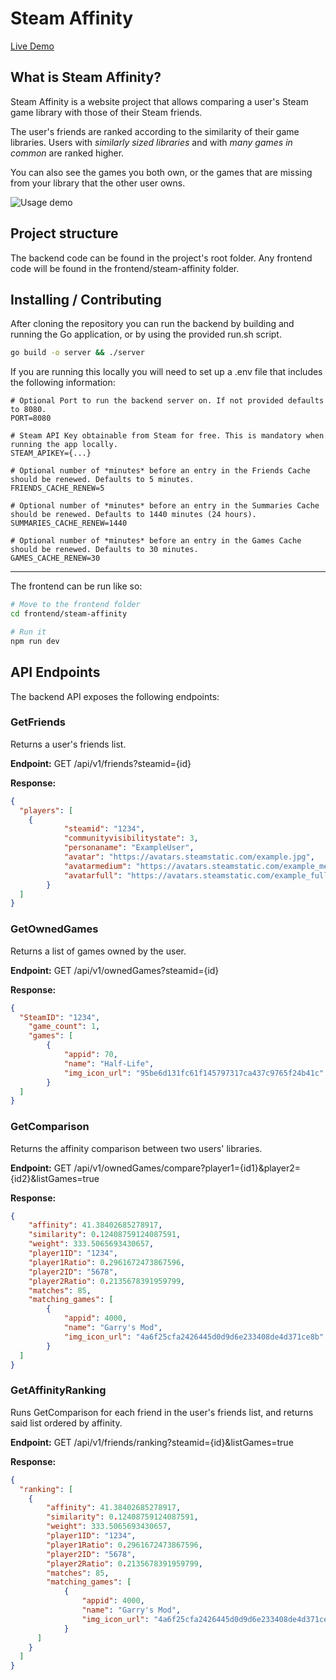 # Steam Affinity

[Live Demo](https://steam-affinity-frontend-edfp5mfira-uc.a.run.app/)

## What is Steam Affinity?

Steam Affinity is a website project that allows comparing a user's Steam game library with those of their Steam friends.

The user's friends are ranked according to the similarity of their game libraries. Users with *similarly sized libraries* and with *many games in common* are ranked higher.

You can also see the games you both own, or the games that are missing from your library that the other user owns.

![Usage demo](https://github.com/PFrek/steam-affinity/blob/main/gif/demo.gif)

## Project structure

The backend code can be found in the project's root folder. Any frontend code will be found in the frontend/steam-affinity folder.

## Installing / Contributing

After cloning the repository you can run the backend by building and running the Go application, or by using the provided run.sh script.

```bash
go build -o server && ./server
```

If you are running this locally you will need to set up a .env file that includes the following information:

```env
# Optional Port to run the backend server on. If not provided defaults to 8080.
PORT=8080 

# Steam API Key obtainable from Steam for free. This is mandatory when running the app locally.
STEAM_APIKEY={...} 

# Optional number of *minutes* before an entry in the Friends Cache should be renewed. Defaults to 5 minutes.
FRIENDS_CACHE_RENEW=5 

# Optional number of *minutes* before an entry in the Summaries Cache should be renewed. Defaults to 1440 minutes (24 hours).
SUMMARIES_CACHE_RENEW=1440 

# Optional number of *minutes* before an entry in the Games Cache should be renewed. Defaults to 30 minutes.
GAMES_CACHE_RENEW=30 
```

---

The frontend can be run like so:

```bash
# Move to the frontend folder
cd frontend/steam-affinity

# Run it
npm run dev
```

## API Endpoints

The backend API exposes the following endpoints:

### GetFriends

Returns a user's friends list.

**Endpoint:** GET /api/v1/friends?steamid={id}

**Response:**

```json
{
  "players": [
    {
			"steamid": "1234",
			"communityvisibilitystate": 3,
			"personaname": "ExampleUser",
			"avatar": "https://avatars.steamstatic.com/example.jpg",
			"avatarmedium": "https://avatars.steamstatic.com/example_medium.jpg",
			"avatarfull": "https://avatars.steamstatic.com/example_full.jpg"
		}
  ]
}
```

### GetOwnedGames

Returns a list of games owned by the user.

**Endpoint:** GET /api/v1/ownedGames?steamid={id}

**Response:**

```json
{
  "SteamID": "1234",
	"game_count": 1,
	"games": [
		{
			"appid": 70,
			"name": "Half-Life",
			"img_icon_url": "95be6d131fc61f145797317ca437c9765f24b41c"
		}
  ]
}
```

### GetComparison

Returns the affinity comparison between two users' libraries.

**Endpoint:** GET /api/v1/ownedGames/compare?player1={id1}&player2={id2}&listGames=true

**Response:**

```json
{
	"affinity": 41.38402685278917,
	"similarity": 0.12408759124087591,
	"weight": 333.5065693430657,
	"player1ID": "1234",
	"player1Ratio": 0.2961672473867596,
	"player2ID": "5678",
	"player2Ratio": 0.2135678391959799,
	"matches": 85,
	"matching_games": [
		{
			"appid": 4000,
			"name": "Garry's Mod",
			"img_icon_url": "4a6f25cfa2426445d0d9d6e233408de4d371ce8b"
		}
  ]
}
```

### GetAffinityRanking

Runs GetComparison for each friend in the user's friends list, and returns said list ordered by affinity.

**Endpoint:** GET /api/v1/friends/ranking?steamid={id}&listGames=true

**Response:**

```json
{
  "ranking": [
    {
    	"affinity": 41.38402685278917,
    	"similarity": 0.12408759124087591,
    	"weight": 333.5065693430657,
    	"player1ID": "1234",
    	"player1Ratio": 0.2961672473867596,
    	"player2ID": "5678",
    	"player2Ratio": 0.2135678391959799,
    	"matches": 85,
    	"matching_games": [
    		{
    			"appid": 4000,
    			"name": "Garry's Mod",
    			"img_icon_url": "4a6f25cfa2426445d0d9d6e233408de4d371ce8b"
    		}
      ]
    }
  ]
}
```
